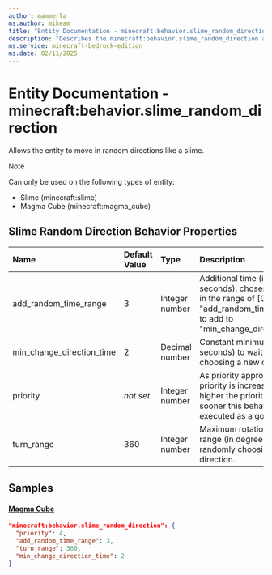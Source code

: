 ```yaml
---
author: mammerla
ms.author: mikeam
title: "Entity Documentation - minecraft:behavior.slime_random_direction"
description: "Describes the minecraft:behavior.slime_random_direction ai behavior component"
ms.service: minecraft-bedrock-edition
ms.date: 02/11/2025 
---
```


# Entity Documentation - minecraft:behavior.slime_random_direction

Allows the entity to move in random directions like a slime.

> [!Note]
> Can only be used on the following types of entity:
> 
> * Slime (minecraft:slime)
> * Magma Cube (minecraft:magma_cube)
> 

## Slime Random Direction Behavior Properties

|Name       |Default Value |Type |Description |Example Values |
|:----------|:-------------|:----|:-----------|:------------- |
| add_random_time_range | 3 | Integer number | Additional time (in whole seconds), chosen randomly in the range of [0, "add_random_time_range"], to add to "min_change_direction_time". | Magma Cube: `3` | 
| min_change_direction_time | 2 | Decimal number | Constant minimum time (in seconds) to wait before choosing a new direction. | Magma Cube: `2` | 
| priority | *not set* | Integer number | As priority approaches 0, the priority is increased. The higher the priority, the sooner this behavior will be executed as a goal. | Magma Cube: `4` | 
| turn_range | 360 | Integer number | Maximum rotation angle range (in degrees) when randomly choosing a new direction. | Magma Cube: `360` | 

## Samples

#### [Magma Cube](https://github.com/Mojang/bedrock-samples/tree/preview/behavior_pack/entities/magma_cube.json)


```json
"minecraft:behavior.slime_random_direction": {
  "priority": 4,
  "add_random_time_range": 3,
  "turn_range": 360,
  "min_change_direction_time": 2
}
```
